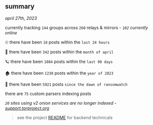 
## summary
_april 27th, 2023_

currently tracking `144` groups across `260` relays & mirrors - _`102` currently online_

⏲ there have been `18` posts within the `last 24 hours`

🦈 there have been `342` posts within the `month of april`

🪐 there have been `1084` posts within the `last 90 days`

🏚 there have been `1230` posts within the `year of 2023`

🦕 there have been `5921` posts `since the dawn of ransomwatch`

there are `75` custom parsers indexing posts

_`20` sites using v2 onion services are no longer indexed - [support.torproject.org](https://support.torproject.org/onionservices/v2-deprecation/)_

> see the project [README](https://github.com/joshhighet/ransomwatch#ransomwatch--) for backend technicals

